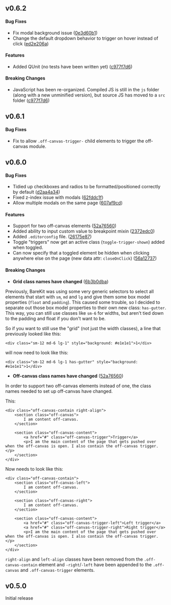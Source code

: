 <a name="0.6.2"></a>
## v0.6.2

#### Bug Fixes

* Fix modal background issue ([0e3d60b1](https://github.com/a2labs/barekit/commit/0e3d60b1085a237d2fc57ad4c06007a8d78e87e6))
* Change the default dropdown behavior to trigger on hover instead of click ([ed2e206a](https://github.com/a2labs/barekit/commit/ed2e206aaca6c95816e799e67ab455ff5e71b7eb))

#### Features

* Added QUnit (no tests have been written yet) ([c977f7d6](https://github.com/a2labs/barekit/commit/c977f7d6116ae0e4b1ca0f7705200e492170b4ec))

#### Breaking Changes

* JavaScript has been re-organized. Compiled JS is still in the `js` folder (along with a new unminified version), but source JS has moved to a `src` folder ([c977f7d6](https://github.com/a2labs/barekit/commit/c977f7d6116ae0e4b1ca0f7705200e492170b4ec))

<a name="0.6.1"></a>
## v0.6.1

#### Bug Fixes

* Fix to allow `.off-canvas-trigger-` child elements to trigger the off-canvas module.

<a name="0.6.0"></a>
## v0.6.0

#### Bug Fixes

* Tidied up checkboxes and radios to be formatted/positioned correctly by default ([d2aa4a34](https://github.com/a2labs/barekit/commit/d2aa4a3472bd959b2d6fb211a05038dca2df31da))
* Fixed z-index issue with modals ([62fddc1f](https://github.com/a2labs/barekit/commit/62fddc1f5c6d9318cb69b167e5c89166843e3665))
* Allow multiple modals on the same page ([607af9cd](https://github.com/a2labs/barekit/commit/607af9cd49da3c1f3e1e774f12550c16d4f1ed24))


#### Features

* Support for two off-canvas elements ([52a76560](https://github.com/a2labs/barekit/commit/52a7656034e6d26328597ae77ac5831e3417e7cf))
* Added ability to input custom value to breakpoint mixin ([2372edc0](https://github.com/a2labs/barekit/commit/2372edc07b9082bf7ef6c2a90f93e19ade26855f))
* Added `.editorconfig` file. ([26175e87](https://github.com/a2labs/barekit/commit/26175e87d9ad1b2df8dbecdeb4e418fe27d4f73e))
* Toggle "triggers" now get an active class (`toggle-trigger-shown`) added when toggled.
* Can now specify that a toggled element be hidden when clicking anywhere else on the page (new data attr: `closeOnClick`) ([56a12737](https://github.com/a2labs/barekit/commit/56a127377bb08d2b83707b72e02ee2e63e446cb0))


#### Breaking Changes

* **Grid class names have changed** ([6b3b0dba](https://github.com/a2labs/barekit/commit/6b3b0dbafdeea83c5a6707d068273b5a6a799184))

Previously, BareKit was using some very generic selectors to select all elements that start with `sm`, `md` and `lg` and give them some box model properties (`float` and `padding`). This caused some trouble, so I decided to separate out those box model properties to their own new class: `has-gutter`. This way, you can still use classes like `sm-6` for widths, but aren't tied down to the padding and float if you don't want to be.

So if you want to still use the "grid" (not just the width classes), a line that previously looked like this:

```
<div class="sm-12 md-6 lg-1" style="background: #e1e1e1">1</div>
```

will now need to look like this:

```
<div class="sm-12 md-6 lg-1 has-gutter" style="background: #e1e1e1">1</div>
```

* **Off-canvas class names have changed** ([52a76560](https://github.com/a2labs/barekit/commit/52a7656034e6d26328597ae77ac5831e3417e7cf))

In order to support two off-canvas elements instead of one, the class names needed to set up off-canvas have changed. 

This:

```
<div class="off-canvas-contain right-align">
    <section class="off-canvas">
        I am content off-canvas.
    </section>

    <section class="off-canvas-content">
        <a href="#" class="off-canvas-trigger">Trigger</a>
        <p>I am the main content of the page that gets pushed over when the off-canvas is open. I also contain the off-canvas trigger.</p>
    </section>
</div>
```

Now needs to look like this:

```
<div class="off-canvas-contain">
    <section class="off-canvas-left">
        I am content off-canvas.
    </section>

    <section class="off-canvas-right">
        I am content off-canvas.
    </section>

    <section class="off-canvas-content">
        <a href="#" class="off-canvas-trigger-left">Left trigger</a>
        <a href="#" class="off-canvas-trigger-right">Right trigger</a>
        <p>I am the main content of the page that gets pushed over when the off-canvas is open. I also contain the off-canvas trigger.</p>
    </section>
</div>
```

`right-align` and `left-align` classes have been removed from the `.off-canvas-contain` element and `-right`/`-left` have been appended to the `.off-canvas` and `.off-canvas-trigger` elements.

<a name="0.5.0"></a>
## v0.5.0

Initial release